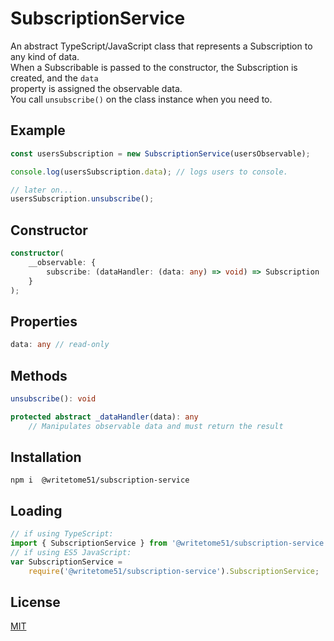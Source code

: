 # SubscriptionService

An abstract TypeScript/JavaScript class that represents a Subscription to any kind of data.  
When a Subscribable is passed to the constructor, the Subscription is created, and the `data`  
property is assigned the observable data.  
You call `unsubscribe()` on the class instance when you need to.


## Example
```ts
const usersSubscription = new SubscriptionService(usersObservable);

console.log(usersSubscription.data); // logs users to console.

// later on...
usersSubscription.unsubscribe();
```
    

## Constructor
```ts
constructor(
    __observable: {
        subscribe: (dataHandler: (data: any) => void) => Subscription
    }
);
```

## Properties
```ts
data: any // read-only
```

## Methods

```ts
unsubscribe(): void

protected abstract _dataHandler(data): any
    // Manipulates observable data and must return the result
```


## Installation

`npm i  @writetome51/subscription-service`

## Loading
```ts
// if using TypeScript:
import { SubscriptionService } from '@writetome51/subscription-service';
// if using ES5 JavaScript:
var SubscriptionService = 
    require('@writetome51/subscription-service').SubscriptionService;
```

## License
[MIT](https://choosealicense.com/licenses/mit/)
